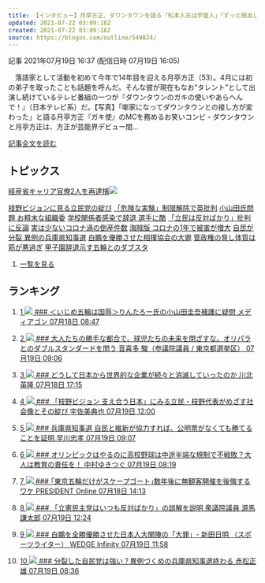 ```yaml
---
title: 【インタビュー】月亭方正、ダウンタウンを語る「松本人志は宇宙人」「ずっと脱出したかった」
updated: 2021-07-22 03:09:18Z
created: 2021-07-22 03:09:18Z
source: https://blogos.com/outline/549824/
---
```


 記事
2021年07月19日 16:37 (配信日時 07月19日 16:05)

　落語家として活動を初めて今年で14年目を迎える月亭方正（53）。4月には初の弟子を取ったことも話題を呼んだ。そんな彼が現在もなお“タレント”として出演し続けているテレビ番組の一つが『ダウンタウンのガキの使いやあらへんで！』（日本テレビ系）だ。【写真】「噺家になってダウンタウンとの接し方が変わった」と語る月亭方正『ガキ使』のMCを務めるお笑いコンビ・ダウンタウンと月亭方正は、方正が芸能界デビュー間…

[記事全文を読む](https://blogos.com/article/549824/)

## トピックス

[経産省キャリア官僚2人を再逮捕](https://blogos.com/outline/549817/)![](https://static.blogos.com/pc/image/refine/new.png)

[枝野ビジョンに見る立民党の綻び](https://blogos.com/outline/549396/)
[「危険な実験」制限解除で英批判](https://blogos.com/outline/549798/)
[小山田氏問題 お粗末な組織委](https://blogos.com/outline/549793/)
[学校関係者感染で辞退 選手に酷](https://blogos.com/outline/549790/)
[「立民は反対ばかり」批判に反論](https://blogos.com/outline/549767/)
[実は少ないコロナ渦の倒産件数](https://blogos.com/outline/549770/)
[海賊版 コロナの1年で被害が増大](https://blogos.com/outline/549808/)
[自民が分裂 異例の兵庫県知事選](https://blogos.com/outline/549718/)
[白鵬を優勝させた相撲協会の大罪](https://blogos.com/outline/549681/)
[菅政権の脅し体質は筋が悪過ぎ](https://blogos.com/outline/549742/)
[甲子園辞退示す五輪とのダブスタ](https://blogos.com/outline/549725/)
1.   [一覧を見る](https://blogos.com/article/pickup_archive/0/)

## ランキング

1.   [   1  ![](https://static.blogos.com/media/member/81645/icon.png?1626683407)    ### ＜いじめ五輪は国辱＞りんたろー氏の小山田圭吾擁護に疑問       メディアゴン    07月18日 08:47](https://blogos.com/article/549620/)

2.   [   2  ![](https://static.blogos.com/media/member/52579/icon.png?1626683407)    ### 大人たちの勝手な都合で、球児たちの未来を閉ざすな。オリパラとのダブルスタンダードを問う       音喜多 駿（参議院議員 / 東京都選挙区）    07月19日 09:06](https://blogos.com/article/549725/)

3.   [   3  ![](https://static.blogos.com/media/member/18467/icon.png?1626683407)    ### どうして日本から世界的な企業が続々と消滅していったのか       川北英隆    07月18日 17:15](https://blogos.com/article/549672/)

4.   [   4  ![](https://static.blogos.com/media/member/47672/icon.png?1626683407)    ### 「枝野ビジョン 支え合う日本」にみる立民・枝野代表がめざす社会像とその綻び       宇佐美典也    07月19日 12:00](https://blogos.com/article/549396/)

5.   [   5  ![](https://static.blogos.com/media/member/94/icon.png?1626683407)    ### 兵庫県知事選 自民と維新が協力すれば、公明票がなくても勝てることを証明       早川忠孝    07月19日 09:07](https://blogos.com/article/549721/)

6.   [   6  ![](https://static.blogos.com/media/member/3786/icon.png?1626683407)    ### オリンピックはやるのに高校野球は中途半端な規制で不戦敗？大人は教育の責任を！       中村ゆきつぐ    07月19日 08:19](https://blogos.com/article/549712/)

7.   [   7  ![](https://static.blogos.com/media/member/85652/icon.png?1626683407)    ### ｢東京五輪だけがスケープゴート｣数年後に無観客開催を後悔するワケ       PRESIDENT Online    07月18日 14:13](https://blogos.com/article/549641/)

8.   [   8  ![](https://static.blogos.com/media/member/72981/icon.png?1626683407)    ### 「立憲民主党はいつも反対ばかり」の誤解を説明       衆議院議員 源馬謙太郎    07月19日 12:24](https://blogos.com/article/549767/)

9.   [   9  ![](https://static.blogos.com/media/member/84522/icon.png?1626683407)    ### 白鵬を全勝優勝させた日本人大関陣の「大罪」- 新田日明 （スポーツライター）        WEDGE Infinity    07月19日 11:58](https://blogos.com/article/549681/)

10.   [   10  ![](https://static.blogos.com/media/member/2190/icon.png?1626683407)    ### 分裂した自民党は強い？異例づくめの兵庫県知事選終わる       赤松正雄    07月19日 08:36](https://blogos.com/article/549718/)